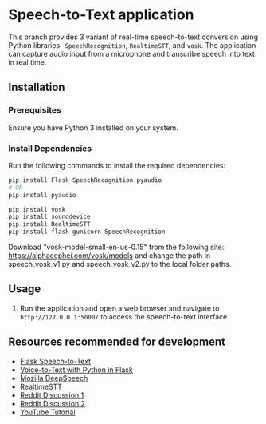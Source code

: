 # Speech-to-Text application

This branch provides 3 variant of real-time speech-to-text conversion using Python libraries- `SpeechRecognition`, `RealtimeSTT`, and `vosk`. The application can capture audio input from a microphone and transcribe speech into text in real time.

## Installation

### Prerequisites
Ensure you have Python 3 installed on your system. 

### Install Dependencies
Run the following commands to install the required dependencies:

```sh
pip install Flask SpeechRecognition pyaudio
# OR
pip install pyaudio

pip install vosk
pip install sounddevice
pip install RealtimeSTT
pip install flask gunicorn SpeechRecognition
```

Download "vosk-model-small-en-us-0.15" from the following site:
https://alphacephei.com/vosk/models
and change the path in speech_vosk_v1.py and speech_vosk_v2.py to the local folder paths.

## Usage

1. Run the application and open a web browser and navigate to `http://127.0.0.1:5000/` to access the speech-to-text interface.

## Resources recommended for development

- [Flask Speech-to-Text](https://github.com/Vatsalparsaniya/Flask-speech-to-text)
- [Voice-to-Text with Python in Flask](https://github.com/ruslanmv/Voice-to-text-with-Python-in-Flask)
- [Mozilla DeepSpeech](https://github.com/mozilla/DeepSpeech)
- [RealtimeSTT](https://github.com/KoljaB/RealtimeSTT)
- [Reddit Discussion 1](https://www.reddit.com/r/Python/comments/170iwzc/i_developed_a_realtime_speech_to_text_library/)
- [Reddit Discussion 2](https://www.reddit.com/r/MachineLearning/comments/1ifbd48/dwhat_is_the_best_speech_recognition_model_now/)
- [YouTube Tutorial](https://www.youtube.com/watch?v=eykWtp-Bt8A)
